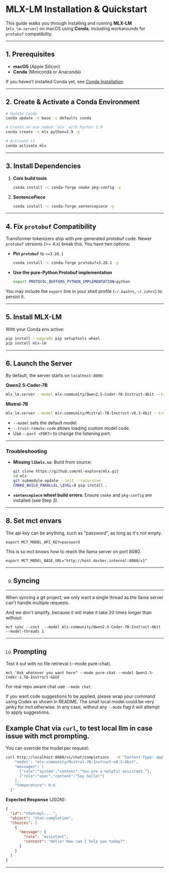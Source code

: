# MLX-LM Installation & Quickstart


This guide walks you through installing and running **MLX-LM** (`mlx_lm.server`) on macOS using **Conda**, including workarounds for `protobuf` compatibility.

---

## 1. Prerequisites

- **macOS** (Apple Silicon)
- **Conda** (Miniconda or Anaconda)

If you haven’t installed Conda yet, see [Conda Installation](https://docs.conda.io/en/latest/miniconda.html).

---

## 2. Create & Activate a Conda Environment

```bash
# Update Conda
conda update -n base -c defaults conda

# Create an env named `mlx` with Python 3.9
conda create -n mlx python=3.9 -y

# Activate it
conda activate mlx
```

---

## 3. Install Dependencies

1. **Core build tools**
   ```bash
   conda install -c conda-forge cmake pkg-config -y
   ```
2. **SentencePiece**
   ```bash
   conda install -c conda-forge sentencepiece -y
   ```

---

## 4. Fix `protobuf` Compatibility

Transformer tokenizers ship with pre-generated protobuf code. Newer `protobuf` versions (>= 4.x) break this. You have two options:

- **Pin `protobuf`** to `<=3.20.1`
  ```bash
  conda install -c conda-forge protobuf=3.20.1 -y
  ```
- **Use the pure-Python Protobuf implementation**
  ```bash
  export PROTOCOL_BUFFERS_PYTHON_IMPLEMENTATION=python
  ```

You may include the `export` line in your shell profile (`~/.bashrc`, `~/.zshrc`) to persist it.

---

## 5. Install MLX-LM

With your Conda env active:

```bash
pip install --upgrade pip setuptools wheel
pip install mlx-lm
```

---

## 6. Launch the Server

By default, the server starts on `localhost:8080`:

**Qwen2.5-Coder-7B**

```bash
mlx_lm.server --model mlx-community/Qwen2.5-Coder-7B-Instruct-4bit --trust-remote-code
```

**Mistral-7B**

```bash
mlx_lm.server --model mlx-community/Mistral-7B-Instruct-v0.3-4bit --trust-remote-code
```

- `--model` sets the default model.
- `--trust-remote-code` allows loading custom model code.
- Use `--port <PORT>` to change the listening port.

---

### Troubleshooting

- **Missing `libmlx.so`**:
  Build from source:
  ```bash
  git clone https://github.com/ml-explore/mlx.git
  cd mlx
  git submodule update --init --recursive
  CMAKE_BUILD_PARALLEL_LEVEL=8 pip install .
  ```
- **`sentencepiece` wheel build errors**:
  Ensure `cmake` and `pkg-config` are installed (see Step 3).

---

## 8. Set mct envars

The api key can be anything, such as "password", as long as it's not empty.

```
export MCT_MODEL_API_KEY=password
```

This is so mct knows how to reach the llama server on port 8080.

```
export MCT_MODEL_BASE_URL="http://host.docker.internal:8080/v1"
```
---

9. ## Syncing

---

When syncing a git project, we only want a single thread as the llama server can't handle multiple requests.

And we don't amplify, because it will make it take 20 times longer than without:

```
mct sync --cost  --model mlx-community/Qwen2.5-Coder-7B-Instruct-4bit --model-threads 1
```

---

10. ## Prompting

Test it out with no file retrieval (--mode pure-chat).

```
mct "Ask whatever you want here" --mode pure-chat --model Qwen2.5-Coder-1.5B-Instruct-GGUF
```

For real repo aware chat use `--mode chat`.

If you want code suggestions to be applied, please wrap your command using Codex as shown in README. The small local model could be very janky for mct otherwise. In any case, without any `--mode` flag it will attempt to apply suggestions.


## Example Chat via `curl`, to test local llm in case issue with mct prompting.

You can override the model per request:

```bash
curl http://localhost:8080/v1/chat/completions   -H "Content-Type: application/json"   -d '{
    "model": "mlx-community/Mistral-7B-Instruct-v0.3-4bit",
    "messages": [
      {"role":"system","content":"You are a helpful assistant."},
      {"role":"user","content":"Say hello!"}
    ],
    "temperature": 0.6
  }'
```

**Expected Response** (JSON):

```json
{
  "id": "chatcmpl-...",
  "object": "chat.completion",
  "choices": [
    {
      "message": {
        "role": "assistant",
        "content": "Hello! How can I help you today?"
      }
    }
  ]
}
```

---
